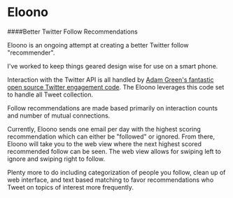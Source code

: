 # Eloono
####Better Twitter Follow Recommendations

Eloono is an ongoing attempt at creating a better Twitter follow "recommender".

I've worked to keep things geared design wise for use on a smart phone.

Interaction with the Twitter API is all handled by [Adam Green's fantastic open source Twitter engagement code](http://140dev.com/twitter-api-engagement-programming/source-code/). The Eloono leverages this code set to handle all Tweet collection.

Follow recommendations are made based primarily on interaction counts and number of mutual connections.

Currently, Eloono sends one email per day with the highest scoring recommendation which can either be "followed" or ignored. From there, Eloono will take you to the web view where the next highest scored recommended follow can be seen. The web view allows for swiping left to ignore and swiping right to follow.

Plenty more to do including categorization of people you follow, clean up of web interface, and text based matching to favor recommendations who Tweet on topics of interest more frequently.
